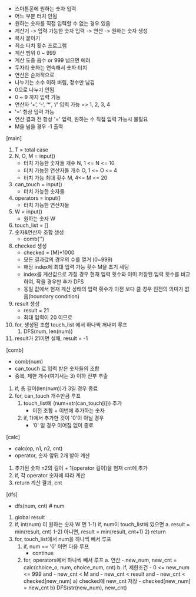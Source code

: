 - 스마튼폰에 원하는 숫자 입력
- 어느 부분 터치 안됨
- 원하는 숫자를 직접 입력할 수 없는 경우 있음
- 계산기 -> 입력 가능한 숫자 입력 -> 연산 -> 원하는 숫자 생성
- 복사 붙이기
- 최소 터치 횟수 프로그램 
- 계산 범위 0 ~ 999
- 계산 도중 음수 or 999 넘으면 에러
- 두자리 숫자는 연속해서 숫자 터치
- 연산은 순차적으로
- 나누기는 소수 이하 버림, 정수만 남김
- 0으로 나누기 안됨
- 0 ~ 9 까지 입력 가능
- 연산자 ‘+’, ‘-‘, ‘*’, ‘/’ 입력 가능
  => 1, 2, 3, 4
- '=' 항상 입력 가능
- 연산 결과 전 항상 '=' 입력, 원하는 수 직접 입력 가능시 불필요
- M을 넘을 경우 -1 출력


[main]
1. T = total case
2. N, O, M = input()
    - 터치 가능한 숫자들 개수 N, 1 <= N <= 10
    - 터치 가능한 연산자들 개수 O, 1 <= O <= 4
    - 터치 가능 최대 횟수 M, 4<= M <= 20
3. can_touch = input()
    - 터치 가능한 숫자들 
4. operators = input()
    - 터치 가능한 연산자들
5. W = input()
    - 원하는 숫자 W
6. touch_list = []
7. 숫자&연산자 조합 생성
    - comb('')
8. checked 생성
    - checked = [M]*1000
    - 모든 결과값의 경우의 수를 열거 (0~999)
    - 해당 index에 최대 입력 가능 횟수 M을 초기 세팅
    - index를 계산값으로 가질 경우 현재 입력 횟수와 이미 저장된 입력 횟수를 비교하여, 작을 경우만 추가 DFS
    - 동일 값에서 현재 계산 상태의 입력 횟수가 이전 보다 클 경우 진전의 의미가 없음(boundary condition)
9. result 생성
    - result = 21
    - 최대 입력이 20 이므로
10. for, 생성된 조합 touch_list 에서 하나씩 꺼내며 루프
    1) DFS(num, len(num))
11. result가 21이면 실패, result = -1

[comb]
- comb(num)
- can_touch 로 입력 받은 숫자들의 조합
- 중복, 제한 개수(여기서는 3) 이하 전부 추출
1. if, 총 길이(len(num))가 3일 경우 종료
2. for, can_touch 개수만큼 루프
    1) touch_list에 (num+str(can_touch[i])) 추가
        - 이전 조합 + 이번에 추가하는 숫자
    2) if, 1)에서 추가한 것이 '0'이 아닐 경우
        - '0' 일 경우 이어짐 없이 종료

[calc]
- calc(op, n1, n2, cnt)
- operator, 숫자 앞뒤 2개 받아 계산
1. 추가된 숫자 n2의 길이 + 1(operator 길이)을 현재 cnt에 추가
2. if, 각 operator 숫자에 따라 계산
3. return 계산 결과, cnt

[dfs]
- dfs(num, cnt) # num
1. global result
2. if, int(num) 이 원하는 숫자 W 면
    1-1) if, num이 touch_list에 있으면
        a. result = min(result, cnt)
    1-2) 아니면, result = min(result, cnt+1)
    2) return
3. for, touch_list에서 num을 하나씩 빼서 루프
    1) if, num == '0' 이면 다음 루프
        - continue
    2) for, operators에서 하나씩 빼서 루프
        a. 연산
            - new_num, new_cnt = calc(choice_o, num, choice_num, cnt)
        b. if, 제한조건
            - 0 <= new_num <= 999 and
            - new_cnt < M and
            - new_cnt < result and
            - new_cnt < checked[new_num]
            a) checked에 new_cnt 저장
                - checked[new_num] = new_cnt
            b) DFS(str(new_num), new_cnt)
